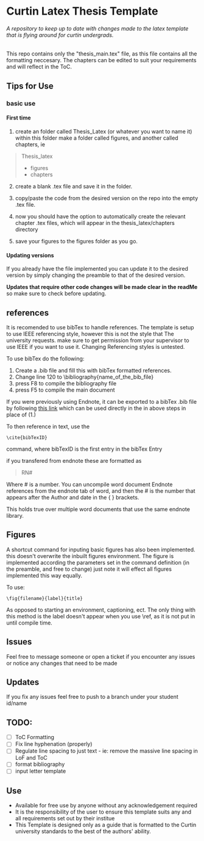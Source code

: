 # Curtin Latex Thesis Template
###### A repository to keep up to date with changes made to the latex template that is flying around for curtin undergrads.

This repo contains only the "thesis_main.tex" file, as this file contains all the formatting neccesary. The chapters can be edited to suit your requirements and will reflect in the ToC. 

 ## Tips for Use
 ### basic use
 #### First time
 1. create an folder called Thesis_Latex (or whatever you want to name it)
 within this folder make a folder called figures, and another called chapters, ie
 > Thesis_latex
 >  - figures
 >  - chapters
 
 2. create a blank .tex file and save it in the folder.
 
 3. copy/paste the code from the desired version on the repo into the empty .tex file.
 
 4. now you should have the option to automatically create the relevant chapter .tex files, which will appear in the thesis_latex/chapters directory
 
 5. save your figures to the figures folder as you go. 
 
#### Updating versions
If you already have the file implemented you can update it to the desired version by simply changing the preamble to that of the desired version.

**Updates that require other code changes will be made clear in the readMe** so make sure to check before updating.

## references
It is recomended to use bibTex to handle references. The template is setup to use IEEE referencing style, however this is not the style that The university requests. make sure to get 
permission from your supervisor to use IEEE if you want to use it. Changing Referencing styles is untested.

To use bibTex do the following:
1. Create a .bib file and fill this with bibTex formatted references.
2. Change line 120 to \bibliography{name_of_the_bib_file}
3. press F8 to compile the bibliography file
4. press F5 to compile the main document

If you were previously using Endnote, it can be exported to a bibTex .bib file by following [this link](https://www.reed.edu/cis/help/LaTeX/EndNote.html)
which can be used directly in the in above steps in place of (1.)

To then reference in text, use the 
```
\cite{bibTexID}
```
command, where bibTexID is the first entry in the bibTex Entry

if you transfered from endnote these are formatted as 
>RN#

Where # is a number. You can uncompile word document Endnote references from the endnote tab of word, and then the # is the number that appears after the Author and date in the { } brackets.

This holds true over multiple word documents that use the same endnote library.

## Figures
A shortcut command for inputing basic figures has also been implemented. this doesn't overwrite the inbuilt figures environment. The figure is implemented according the parameters set in the command definition (in the preamble, and free to change) just note it will effect all figures implemented this way equally.

To use: 

```
\fig{filename}{label}{title}
```

As opposed to starting an environment, captioning, ect. The only thing with this method is the label doesn't appear when you use \ref, as it is not put in until compile time.


## Issues
Feel free to message someone or open a ticket if you encounter any issues or notice any changes that need to be made

## Updates
If you fix any issues feel free to push to a branch under your student id/name

## TODO:
  - [ ] ToC Formatting
  - [ ] Fix line hyphenation (properly)
  - [ ] Regulate line spacing to just text
        - ie: remove the massive line spacing in LoF and ToC
  - [ ] format bibliography
  - [ ] input letter template
  
## Use
- Available for free use by anyone without any acknowledgement required
- It is the responsibility of the user to ensure this template suits any and all requirements set out by their institue
- This Template is designed only as a guide that is formatted to the Curtin university standards to the best of the authors' ability.
  

